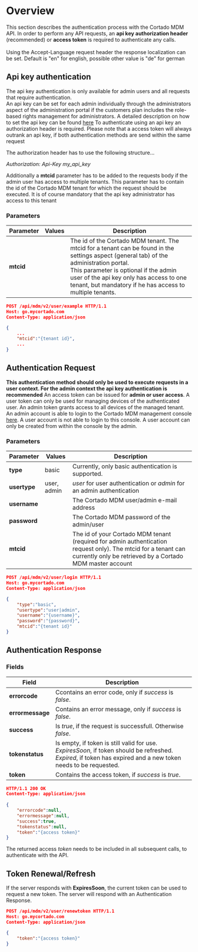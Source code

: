 # Overview
This section describes the authentication process with the Cortado MDM API. In order to perform any API requests, an **api key authorization header** (recommended) or **access token** is required to authenticate any calls.<br><br>
Using the Accept-Language request header the response localization can be set. Default is "en" for english, possible other value is "de" for german

## Api key authentication
The api key authentication is only available for admin users and all requests that require authentication.<br> An api key can be set for each admin individually through the administrators aspect of the administration portal if the customers plan includes the role-based rights management for administrators.
A detailed description on how to set the api key can be found [here](https://support.cortado.com/en/support/solutions/articles/43000660252-how-to-access-the-cortado-mdm-api)
To authenticate using an api key an authorization header is required. Please note that a access token will always outrank an api key, if both authentication methods are send within the same request

The authorization header has to use the following structure...

*Authorization: Api-Key my_api_key*

Additionally a **mtcid** parameter has to be added to the requests body if the admin user has access to multiple tenants. This parameter has to contain the id of the Cortado MDM tenant for which the request should be executed. It is of course mandatory that the api key administrator has access to this tenant

### Parameters

| Parameter | Values | Description |
| ------------ | ------------- | ------------ |
| **mtcid** |  | The id of the Cortado MDM tenant. The mtcid for a tenant can be found in the settings aspect (general tab) of the administration portal.<br> This parameter is optional if the admin user of the api key only has access to one tenant, but mandatory if he has access to multiple tenants. |

```json
POST /api/mdm/v2/user/example HTTP/1.1
Host: go.mycortado.com
Content-Type: application/json

{
	...
    "mtcid":"{tenant id}",
	...
}
```

## Authentication Request
**This authentication method should only be used to execute requests in a user context. For the admin context the api key authentication is recommended**
An access token can be issued for **admin or user access**. A user token can only be used for managing devices of the authenticated user. An admin token grants access to all devices of the managed tenant.<br>
An admin account is able to login to the Cortado MDM management console [here](https://go.mycortado.com/fw). A user account is not able to login to this console. A user account can only be created from within the console by the admin.

### Parameters

| Parameter | Values | Description |
| ------------ | ------------- | ------------ |
| **type** | basic | Currently, only basic authentication is supported. |
| **usertype** | user, admin | *user* for user authentication or *admin* for an admin authentication |
| **username** |  | The Cortado MDM user/admin e-mail address |
| **password** |  | The Cortado MDM password of the admin/user |
| **mtcid** |  | The id of your Cortado MDM tenant (required for admin authentication request only). The mtcid for a tenant can currently only be retrieved by a Cortado MDM master account |

```json
POST /api/mdm/v2/user/login HTTP/1.1
Host: go.mycortado.com
Content-Type: application/json

{
    "type":"basic",
    "usertype":"user|admin",
    "username":"{username}",
    "password":"{password}",
    "mtcid":"{tenant id}"
}
```

## Authentication Response

### Fields

| Field | Description |
| ------------ | ------------ |
| **errorcode** | Ccontains an error code, only if *success* is *false*. |
| **errormessage**  | Contains an error message, only if *success* is *false*. |
| **success**  | Is *true*, if the request is successfull. Otherwise *false*. |
| **tokenstatus**  | Is empty, if token is still valid for use. *ExpiresSoon*, if token should be refreshed. *Expired*, if token has expired and a new token needs to be requested. |
| **token** | Contains the access token, if *success* is *true*. |

```json
HTTP/1.1 200 OK
Content-Type: application/json
 
{
    "errorcode":null,
    "errormessage":null,
    "success":true,
    "tokenstatus":null,
    "token":"{access token}"
}
```

The returned access *token* needs to be included in all subsequent calls, to authenticate with the API.


## Token Renewal/Refresh

If the server responds with **ExpiresSoon**, the current token can be used to request a new token. The server will respond with an Authentication Response.

```json
POST /api/mdm/v2/user/renewtoken HTTP/1.1
Host: go.mycortado.com
Content-Type: application/json

{
    "token":"{access token}"
}
```